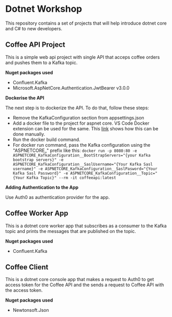 # Dotnet Workshop
This repository contains a set of projects that will help introduce dotnet core and C# to new developers.

## Coffee API Project
This is a simple web api project with single API that acceps coffee orders and pushes them to a Kafka topic.

**Nuget packages used**
- Confluent.Kafka
- Microsoft.AspNetCore.Authentication.JwtBearer v3.0.0

**Dockerise the API**

The next step is to dockerize the API.
To do that, follow these steps:

- Remove the KafkaConfiguration section from appsettings.json
- Add a docker file to the project for aspnet core. VS Code Docker extension can be used for the same. This [link](https://docs.docker.com/engine/examples/dotnetcore/) shows how this can be done manually.
- Run the docker build command.
- For docker run command, pass the Kafka configuration using the "ASPNETCORE_" prefix like this:
`docker run -p 8080:80 -e ASPNETCORE_KafkaConfiguration__BootStrapServers="{your Kafka bootstrap servers}" -e ASPNETCORE_KafkaConfiguration__SaslUsername="{Your Kafka Sasl username}" -e ASPNETCORE_KafkaConfiguration__SaslPasword="{Your Kafka Sasl Password}" -e ASPNETCORE_KafkaConfiguration__Topic="{Your Kafka Topic}"
--rm -it coffeeapi:latest`

**Adding Authentication to the App**

Use Auth0 as authentication provider for the app.


## Coffee Worker App
This is a dotnet core worker app that subscribes as a consumer to the Kafka topic and prints the messages that are published on the topic.

**Nuget packages used**
- Confluent.Kafka


## Coffee Client
This is a dotnet core console app that makes a request to Auth0 to get access token for the Coffee API and the sends a request to Coffee API with the access token.

**Nuget packages used**
- Newtonsoft.Json
